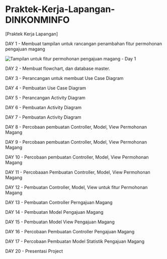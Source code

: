 # Praktek-Kerja-Lapangan-DINKONMINFO
[Praktek Kerja Lapangan]

DAY 1 - Membuat tampilan untuk rancangan penambahan fitur permohonan pengajuan magang

![Tampilan untuk fitur permohonan pengajuan magang - Day 1](https://github.com/user-attachments/assets/3781d1e7-9397-4c2b-a35e-1e3dd568bba0)


DAY 2 - Membuat flowchart, dan database master.

DAY 3 - Perancangan untuk membuat Use Case Diagram

DAY 4 - Pembuatan Use Case Diagram

DAY 5 - Perancangan Activity Diagram

DAY 6 - Pembuatan Activity Diagram

DAY 7 - Pembuatan Activity Diagram

DAY 8 - Percobaan pembuatan Controller, Model, View Permohonan Magang

DAY 9 - Percobaan pembuatan Controller, Model, View Permohonan Magang

DAY 10 - Percobaan pembuatan Controller, Model, View Permohonan Magang

DAY 11 - Percobaaan Pembuatan Controller, Model, View Permohonan Magang

DAY 12 - Pembuatan Controller, Model, View untuk fitur Permohonan Magang

DAY 13 - Pembuatan Controller Perngajuan Magang

DAY 14 - Pembuatan Model Pengajuan Magang

DAY 15 - Pembuatan Model View Pengajuan Magang

DAY 16 - Percobaan Pembuatan Controller Pengajuan Magang

DAY 17 - Percobaan Pembuatan Model Statistik Pengajuan Magang

DAY 20 - Presentasi Project 
